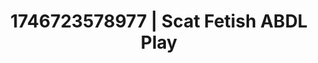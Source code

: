 ---
categories:
- AI-generated
- NSFW AI art
- Erotic oil massage
- Erotic dance
- Slow undress
- NSFW role reversal
- ASMR
- Cosplay
image: /assets/images/1746723578977.jpg
layout: post
seo:
  description: Featured content with high-quality ABDL Play, Scat Fetish. HD images
    available.
  keywords: ABDL Play, Scat Fetish
  og_image: /assets/images/1746723578977.jpg
  schema_type: VisualArtwork
tags:
- ABDL Play
- '#1746723578977'
- Scat Fetish
title: 1746723578977 | Scat Fetish ABDL Play
---
